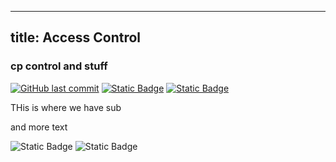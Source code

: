 

---
title: Access Control
---

### cp control and stuff
[![GitHub last commit][commitbadge]][commits]
[![Static Badge](https://img.shields.io/badge/Revision_History-gray?logo=searxng&logoColor=ffffff)][commits]
[![Static Badge](https://img.shields.io/badge/Approved-darkgreen?logo=ticktick&logoColor=ffffff)][commits]

THis is where we have sub

and more text






![Static Badge](https://img.shields.io/badge/Figma_for_Government-red?logo=figma&logoColor=ffffff)
![Static Badge](https://img.shields.io/badge/Classification-Internal-white?logo=readthedocs&logoColor=ffffff)

[commitbadge]: https://img.shields.io/github/last-commit/jluufigma/grc-docs?path=gov%2Fac.md
[commits]: https://github.com/jluufigma/grc-docs/commits/main/gov/ac.md
